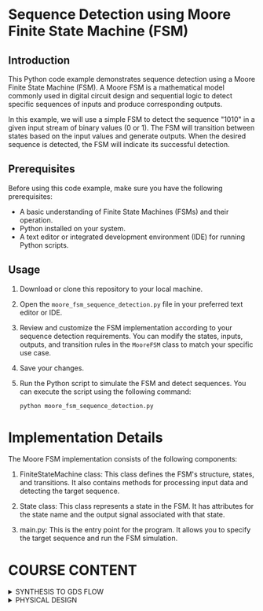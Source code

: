 

# Sequence Detection using Moore Finite State Machine (FSM)

## Introduction

This Python code example demonstrates sequence detection using a Moore Finite State Machine (FSM). A Moore FSM is a mathematical model commonly used in digital circuit design and sequential logic to detect specific sequences of inputs and produce corresponding outputs.

In this example, we will use a simple FSM to detect the sequence "1010" in a given input stream of binary values (0 or 1). The FSM will transition between states based on the input values and generate outputs. When the desired sequence is detected, the FSM will indicate its successful detection.

## Prerequisites

Before using this code example, make sure you have the following prerequisites:

- A basic understanding of Finite State Machines (FSMs) and their operation.
- Python installed on your system.
- A text editor or integrated development environment (IDE) for running Python scripts.

## Usage


1. Download or clone this repository to your local machine.

2. Open the `moore_fsm_sequence_detection.py` file in your preferred text editor or IDE.

3. Review and customize the FSM implementation according to your sequence detection requirements. You can modify the states, inputs, outputs, and transition rules in the `MooreFSM` class to match your specific use case.

4. Save your changes.

5. Run the Python script to simulate the FSM and detect sequences. You can execute the script using the following command:

   ```bash
   python moore_fsm_sequence_detection.py
   ```


# Implementation Details

The Moore FSM implementation consists of the following components:

1. FiniteStateMachine class: This class defines the FSM's structure, states, and transitions. It also contains methods for processing input data and detecting the target sequence.

2. State class: This class represents a state in the FSM. It has attributes for the state name and the output signal associated with that state.

3. main.py: This is the entry point for the program. It allows you to specify the target sequence and run the FSM simulation.

# COURSE CONTENT

</details>
<details>
<summary> SYNTHESIS TO GDS FLOW </summary>
<br>



# SYNTHESIS TO GDS FLOW:
      step1:
      iverilog Sequence_Detector_MOORE.v tb_Sequence_Detector_Moore_FSM.v -o output_fsm.out
      step2:
      ./output_fsm.out
      

![Screenshot from 2023-10-15 15-55-30](https://github.com/rohithgopakumar/pes_seq_moore_fsm/assets/131611312/84c1b337-621c-41ca-9cec-633f24ecde0d)


# SYNTHESIS USING YOSYS

![Screenshot from 2023-10-15 15-59-05](https://github.com/rohithgopakumar/pes_seq_moore_fsm/assets/131611312/8038c897-29a6-4eba-9a90-aa3be1f3e385)



![Screenshot from 2023-10-15 16-01-45](https://github.com/rohithgopakumar/pes_seq_moore_fsm/assets/131611312/a0c746d5-1d51-4567-b35a-e5fce4dc2d96)


# NETLIST

![Screenshot from 2023-10-15 15-10-16](https://github.com/rohithgopakumar/pes_seq_moore_fsm/assets/131611312/2be2da4c-5f4f-4455-93cb-40cf751256e7)




![Screenshot from 2023-10-15 15-10-36](https://github.com/rohithgopakumar/pes_seq_moore_fsm/assets/131611312/b8c668fd-8841-4948-a83e-0007719ecba9)


</details>
<details>
<summary> PHYSICAL DESIGN </summary>
<br>
# PHYSICAL DESIGN 


# Getting Started With OpenLane:

## Table of Contents

1) [Introduction](#introduction)
2) [Prerequisites](#prerequisites)
3) [Installation](#installation)
4) [Usage](#usage)

## 1)Introduction

Provide a brief introduction to your project here. Explain what it does and why it's useful.



### 2)Prerequisites

Before you begin, ensure you have met the following requirements:

- **Linux Operating System**: Your project works on Linux. You can specify the required distribution if necessary.

- **Docker**: Docker is used for managing dependencies and isolating the environment.

Replace with additional prerequisites, if any.

### 3)Installation

Use this section to describe how to install your project. You can provide step-by-step instructions or scripts here. For example:

1. Clone this repository to your local machine:

   ```bash
   git clone https://github.com/yourusername/your-project.git
   cd your-project
   ```

2. Set up the environment by pulling the Docker container:
   ```bash
   make build
   ```

3. Build the OpenLane tools:

   ```bash
   make openlane
   ```

4. Source the environment:

   ```bash
   source sourceme.sh
   ```

## 4)Usage

To run OpenLane, navigate to your project directory and use the provided run script:

   ```bash
      cd path/to/your/project
      run_designs
   ```
You can find more detailed usage instructions in the OpenLane documentation.

# Key Considerations

### 1. Functional Block Placement

Deciding where to place different functional blocks is crucial. Blocks that frequently exchange data should be positioned close to each other to minimize signal delays, while those with less interaction can be placed farther apart.

### 2. Power Distribution

Efficient power distribution networks are vital to ensure that all components receive a stable power supply. Careful consideration of power grid topology, voltage domains, and decoupling capacitors is necessary.

### 3. Signal Routing

Planning the routing of signals between blocks and components is critical for minimizing signal congestion, reducing wirelength, and maintaining signal integrity.

### 4. Clock Distribution

Designing a robust clock distribution network is essential for synchronizing operations across the chip. This involves determining clock sources, clock domains, and minimizing clock skew.

### 5. Thermal Management

Heat dissipation is a significant concern in chip design. Proper floor planning should include provisions for thermal management, such as placing power-hungry blocks away from critical areas and incorporating heat sinks.

### 6. Manufacturing Constraints

Compliance with manufacturing constraints, such as minimum feature size and design rule checks (DRC), is crucial to ensure that the chip can be fabricated successfully.

### 7. EDA Tools

Utilize Electronic Design Automation (EDA) tools for floor planning tasks. These tools assist in placement, routing, and verification processes, streamlining the design workflow.

## Table of Contents

1) [Preparation of the Design](#Preparation-of-the-Design)
2) [Running synthesis](#Running-synthesis)
  - [Prerequisites](#prerequisites)
  - [Installation](#installation)
- [Usage](#usage)
- [Directory Structure](#directory-structure)
- [Contributing](#contributing)
- [License](#license)





### 1) Preparation of the Design:
To get started with the Design preperation, follow these steps:

```bash
docker
./flow.tcl -interactive
require package openlane
prep -design <design_name>
```


![image](https://github.com/rohithgopakumar/pes_seq_moore_fsm/assets/131611312/032c2e25-13c5-4568-af36-aeb4e7e3c356)


we will get a meesage that says preperation complete which means the design file is ready to undergo synthesis.




### 2)Running synthesis:

In OpneLane use this commmand to run synthesis:
```bash
run_synthesis
```

this will run the synthesis 

![image](https://github.com/rohithgopakumar/pes_seq_moore_fsm/assets/131611312/5d014a06-9c44-4dad-9538-fa615bbf7f62)


![image](https://github.com/rohithgopakumar/pes_seq_moore_fsm/assets/131611312/b299d78c-8b82-469d-b670-cbd8a380f4ba)

If we get this prompt then we can conclude that the synthesis step has been completed 

